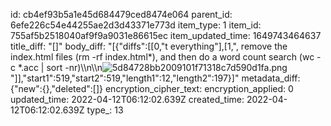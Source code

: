 id: cb4ef93b5a1e45d684479ced8474e064
parent_id: 6efe226c54e44255ae2d3d43371e773d
item_type: 1
item_id: 755af5b2518040af9f9a9031e86615ec
item_updated_time: 1649743464637
title_diff: "[]"
body_diff: "[{\"diffs\":[[0,\"t everything\"],[1,\", remove the index.html files (rm -rf index.html*), and then do a word count search (wc -c *.acc | sort -nr)\\\n\\\n![5d84728bb2009101f71318c7d590d1fa.png](:/f63c8c222a784a778ea2c3c2e711c2ae)\"]],\"start1\":519,\"start2\":519,\"length1\":12,\"length2\":197}]"
metadata_diff: {"new":{},"deleted":[]}
encryption_cipher_text: 
encryption_applied: 0
updated_time: 2022-04-12T06:12:02.639Z
created_time: 2022-04-12T06:12:02.639Z
type_: 13